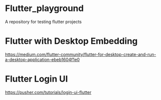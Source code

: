 # Flutter_playground
A repository for testing flutter projects

# Flutter with Desktop Embedding
https://medium.com/flutter-community/flutter-for-desktop-create-and-run-a-desktop-application-ebeb1604f1e0

# Flutter Login UI
https://pusher.com/tutorials/login-ui-flutter
